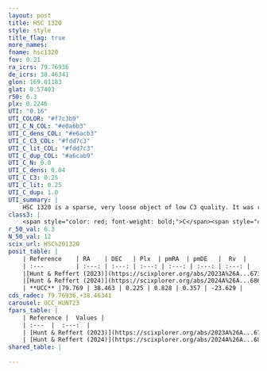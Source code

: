 ```yaml
---
layout: post
title: HSC 1320
style: style
title_flag: true
more_names: 
fname: hsc1320
fov: 0.21
ra_icrs: 79.76936
de_icrs: 38.46341
glon: 169.01183
glat: 0.57403
r50: 6.3
plx: 0.2246
UTI: "0.16"
UTI_COLOR: "#f7c3b9"
UTI_C_N_COL: "#e0a6b3"
UTI_C_dens_COL: "#e6acb3"
UTI_C_C3_COL: "#fdd7c3"
UTI_C_lit_COL: "#fdd7c3"
UTI_C_dup_COL: "#a6cab9"
UTI_C_N: 0.0
UTI_C_dens: 0.04
UTI_C_C3: 0.25
UTI_C_lit: 0.25
UTI_C_dup: 1.0
UTI_summary: |
    HSC 1320 is a sparse, very loose object of low C3 quality. It was recently reported in the literature.<br><br><span style="color: #99180f; font-weight: bold;">Warning: </span>contains less than 25 stars with <i>P>0.5</i> estimated.
class3: |
    <span style="color: red; font-weight: bold;">C</span><span style="color: red; font-weight: bold;">C</span>
r_50_val: 6.3
N_50_val: 12
scix_url: HSC%201320
posit_table: |
    | Reference    | RA    | DEC   | Plx  | pmRA  | pmDE   |  Rv  |
    | :---         | :---: | :---: | :---: | :---: | :---: | :---: |
    |[Hunt & Reffert (2023)](https://scixplorer.org/abs/2023A%26A...673A.114H) | 79.731 | 38.451 | 0.214 | 0.841 | 0.398 | -27.208 |
    |[Hunt & Reffert (2024)](https://scixplorer.org/abs/2024A%26A...686A..42H) | 79.731 | 38.451 | 0.214 | 0.841 | 0.398 | -27.208 |
    | **UCC** |79.769 | 38.463 | 0.225 | 0.828 | 0.357 | -23.629 | 
cds_radec: 79.76936,+38.46341
carousel: UCC_HUNT23
fpars_table: |
    | Reference |  Values |
    | :---  |  :---:  |
    | [Hunt & Reffert (2023)](https://scixplorer.org/abs/2023A%26A...673A.114H) | `AV50=2.299, diffAV50=0.782, MOD50=13.065, logAge50=8.703` |
    | [Hunt & Reffert (2024)](https://scixplorer.org/abs/2024A%26A...686A..42H) | `MassJ=140.101` |
shared_table: |
    
---
```

